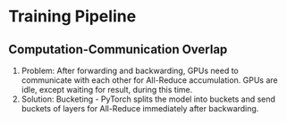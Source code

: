 # Training Pipeline

## Computation-Communication Overlap

1. Problem: After forwarding and backwarding, GPUs need to communicate with each other for All-Reduce accumulation. GPUs are idle, except waiting for result, during this time.
2. Solution: Bucketing - PyTorch splits the model into buckets and send buckets of layers for All-Reduce immediately after backwarding.
